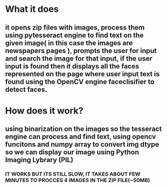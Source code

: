 # What it does 
## it opens zip files with images, process them using pytesseract engine to find text on the given image( in this case the images are newspapers pages ), prompts the user for input and search the image for that input, if the user input is found then it displays all the faces represented on the page where user input text is found using the OpenCV engine faceclisifier to detect faces.

# How does it work? 
## using binarization on the images so the tesseract engine can process and find text, using opencv funcitons and numpy array to convert img dtype so we can display our image using Python Imaging Lybrary (PIL)


### IT WORKS BUT ITS STILL SLOW, IT TAKES ABOUT FEW MINUTES TO PROCCES 4 IMAGES IN THE ZIP FILE(~50MB) 